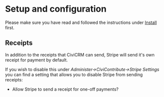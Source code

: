 # Setup and configuration
Please make sure you have read and followed the instructions under [Install](/install) first.

## Receipts

In addition to the receipts that CiviCRM can send, Stripe will send it's own receipt for payment by default.

If you wish to disable this under *Administer->CiviContribute->Stripe Settings* you can find a setting that allows you to disable Stripe from sending receipts:
* Allow Stripe to send a receipt for one-off payments?
